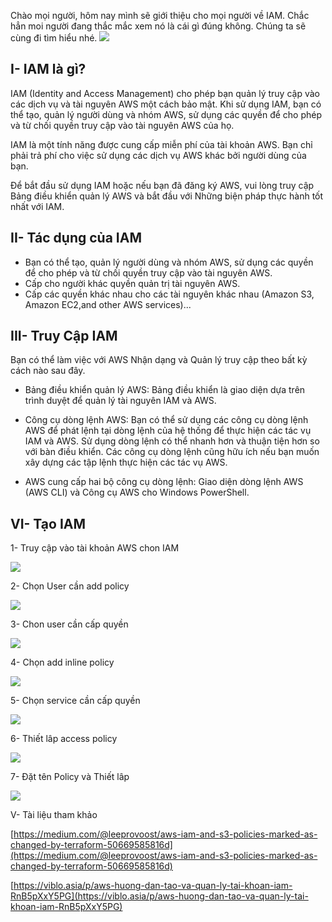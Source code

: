 Chào mọi người, hôm nay mình sẽ giới thiệu cho mọi người về IAM. Chắc hẳn moi người đang thắc mắc xem nó là cái gì đúng không. Chúng ta sẽ cùng đi tìm hiểu nhé.
![](https://images.viblo.asia/9e126f5f-fa1c-4334-8e5e-45ba379b207a.png)

## I- IAM là gì?
IAM (Identity and Access Management) cho phép bạn quản lý truy cập vào các dịch vụ và tài nguyên AWS một cách bảo mật. Khi sử dụng IAM, bạn có thể tạo, quản lý người dùng và nhóm AWS, sử dụng các quyền để cho phép và từ chối quyền truy cập vào tài nguyên AWS của họ. 

IAM là một tính năng được cung cấp miễn phí của tài khoản AWS. Bạn chỉ phải trả phí cho việc sử dụng các dịch vụ AWS khác bởi người dùng của bạn.

Để bắt đầu sử dụng IAM hoặc nếu bạn đã đăng ký AWS, vui lòng truy cập Bảng điều khiển quản lý AWS và bắt đầu với Những biện pháp thực hành tốt nhất với IAM.
## II- Tác dụng của IAM
+ Bạn có thể tạo, quản lý người dùng và nhóm AWS, sử dụng các quyền để cho phép và từ chối quyền truy cập vào tài nguyên AWS. 
 + Cấp cho người khác quyền quản trị tài nguyên AWS.
 + Cấp các quyền khác nhau cho  các tài nguyên khác nhau (Amazon S3, Amazon EC2,and other AWS services)...
 
##  III- Truy Cập IAM
Bạn có thể làm việc với AWS Nhận dạng và Quản lý truy cập theo bất kỳ cách nào sau đây.

+ Bảng điều khiển quản lý AWS: Bảng điều khiển là giao diện dựa trên trình duyệt để quản lý tài nguyên IAM và AWS.                                                                                                                                                                                                                                                                                                                 
+ Công cụ dòng lệnh AWS: Bạn có thể sử dụng các công cụ dòng lệnh AWS để phát lệnh tại dòng lệnh của hệ thống để thực hiện các tác vụ IAM và AWS. Sử dụng dòng lệnh có thể nhanh hơn và thuận tiện hơn so với bàn điều khiển. Các công cụ dòng lệnh cũng hữu ích nếu bạn muốn xây dựng các tập lệnh thực hiện các tác vụ AWS.

+ AWS cung cấp hai bộ công cụ dòng lệnh: Giao diện dòng lệnh AWS (AWS CLI) và Công cụ AWS cho Windows PowerShell.

## VI- Tạo IAM
1- Truy cập vào tài khoản AWS chon IAM

![](https://images.viblo.asia/d173dc31-6639-485f-9289-d278a9460ac5.PNG)

2- Chọn User cần add policy

![](https://images.viblo.asia/aa289d49-67ea-4eb9-9390-898dbb8c7986.PNG)

3- Chon user cần cấp quyền

![](https://images.viblo.asia/daa1ab17-7ec5-486d-829b-29260708a01c.PNG)

4- Chọn add inline policy

![](https://images.viblo.asia/978cc64b-dfa4-41ce-8671-0118e156a477.PNG)

5- Chọn service cần cấp quyền

![](https://images.viblo.asia/6c62fe3d-6bbf-4a9b-a3ca-7e456771064d.PNG)

6- Thiết lâp access policy

![](https://images.viblo.asia/7e5b4f3d-36cb-4e7c-84f0-2bfc6f3e26db.PNG)

7- Đặt tên Policy và Thiết lâp

![](https://images.viblo.asia/9cbb92a1-ef70-41e3-9ea9-ed2c80782b3c.PNG)

V- Tài liệu tham khảo

[https://medium.com/@leeprovoost/aws-iam-and-s3-policies-marked-as-changed-by-terraform-50669585816d](https://medium.com/@leeprovoost/aws-iam-and-s3-policies-marked-as-changed-by-terraform-50669585816d)

[https://viblo.asia/p/aws-huong-dan-tao-va-quan-ly-tai-khoan-iam-RnB5pXxY5PG](https://viblo.asia/p/aws-huong-dan-tao-va-quan-ly-tai-khoan-iam-RnB5pXxY5PG)
